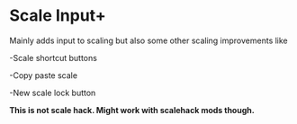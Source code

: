 ﻿
# Scale Input+

Mainly adds input to scaling but also some other scaling improvements like

-Scale shortcut buttons

-Copy paste scale

-New scale lock button


**This is not scale hack. Might work with scalehack mods though.**
